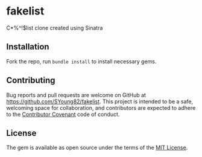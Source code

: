 # fakelist
C*%^!$list clone created using Sinatra

## Installation
Fork the repo, run `bundle install` to install necessary gems.

## Contributing
Bug reports and pull requests are welcome on GitHub at https://github.com/SYoung82/fakelist. This project is intended to be a safe, welcoming space for collaboration, and contributors are expected to adhere to the [Contributor Covenant](http://contributor-covenant.org) code of conduct.

## License
The gem is available as open source under the terms of the [MIT License](http://opensource.org/licenses/MIT).
